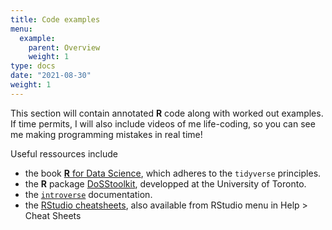 ```yaml
---
title: Code examples
menu:
  example:
    parent: Overview
    weight: 1
type: docs
date: "2021-08-30"
weight: 1
---
```


This section will contain annotated **R** code along with worked out examples. If time permits, I will also include videos of me life-coding, so you can see me making programming mistakes in real time!

Useful ressources include
- the book [**R** for Data Science](https://r4ds.had.co.nz/index.html), which adheres to the `tidyverse` principles.
- the **R** package [DoSStoolkit](https://dosstoolkit.com/), developped at the University of Toronto.
- the [`introverse`](https://spielmanlab.github.io/introverse/articles/introverse_online.html) documentation.
- the [RStudio cheatsheets](https://www.rstudio.com/resources/cheatsheets/), also available from RStudio menu in Help > Cheat Sheets

